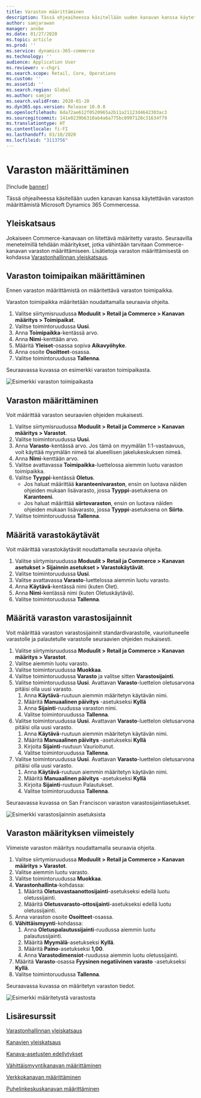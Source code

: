 ```yaml
---
title: Varaston määrittäminen
description: Tässä ohjeaiheessa käsitellään uuden kanavan kanssa käytettävän varaston määrittämistä Microsoft Dynamics 365 Commercessa.
author: samjarawan
manager: annbe
ms.date: 01/27/2020
ms.topic: article
ms.prod: ''
ms.service: dynamics-365-commerce
ms.technology: ''
audience: Application User
ms.reviewer: v-chgri
ms.search.scope: Retail, Core, Operations
ms.custom: ''
ms.assetid: ''
ms.search.region: Global
ms.author: samjar
ms.search.validFrom: 2020-01-20
ms.dyn365.ops.version: Release 10.0.8
ms.openlocfilehash: 6da72ae612f0520965a2b11a21123d4642303ac3
ms.sourcegitcommit: 141e0239b6310ab4a6a775bc0997120c31634f79
ms.translationtype: HT
ms.contentlocale: fi-FI
ms.lasthandoff: 03/10/2020
ms.locfileid: "3113756"
---
```

# <a name="warehouse-set-up"></a>Varaston määrittäminen


[!include [banner](includes/banner.md)]

Tässä ohjeaiheessa käsitellään uuden kanavan kanssa käytettävän varaston määrittämistä Microsoft Dynamics 365 Commercessa.

## <a name="overview"></a>Yleiskatsaus

Jokaiseen Commerce-kanavaan on liitettävä määritetty varasto. Seuraavilla menetelmillä tehdään määritykset, jotka vähintään tarvitaan Commerce-kanavan varaston määrittämiseen. Lisätietoja varaston määrittämisestä on kohdassa [Varastonhallinnan yleiskatsaus](../supply-chain/warehousing/warehouse-management-overview.md?toc=/dynamics365/commerce/toc.json).

## <a name="configure-a-warehouse-site"></a>Varaston toimipaikan määrittäminen

Ennen varaston määrittämistä on määritettävä varaston toimipaikka.

Varaston toimipaikka määritetään noudattamalla seuraavia ohjeita.

1. Valitse siirtymisruudussa **Moduulit \> Retail ja Commerce \> Kanavan määritys \> Toimipaikat**.
1. Valitse toimintoruudussa **Uusi**.
1. Anna **Toimipaikka**-kentässä arvo.
1. Anna **Nimi**-kenttään arvo.
1. Määritä **Yleiset**-osassa sopiva **Aikavyöhyke**.
1. Anna osoite **Osoitteet**-osassa.
1. Valitse toimintoruudussa **Tallenna**.

Seuraavassa kuvassa on esimerkki varaston toimipaikasta.

![Esimerkki varaston toimipaikasta](media/warehouse-site.png)

## <a name="set-up-a-warehouse"></a>Varaston määrittäminen

Voit määrittää varaston seuraavien ohjeiden mukaisesti.

1. Valitse siirtymisruudussa **Moduulit \> Retail ja Commerce \> Kanavan määritys \> Varastot**.
1. Valitse toimintoruudussa **Uusi**.
1. Anna **Varasto**-kentässä arvo.  Jos tämä on myymälän 1:1-vastaavuus, voit käyttää myymälän nimeä tai alueellisen jakelukeskuksen nimeä.
1. Anna **Nimi**-kenttään arvo.
1. Valitse avattavassa **Toimipaikka**-luettelossa aiemmin luotu varaston toimipaikka.
1. Valitse **Tyyppi**-kentässä **Oletus**.
    - Jos haluat määrittää **karanteenivaraston**, ensin on luotava näiden ohjeiden mukaan lisävarasto, jossa **Tyyppi**-asetuksena on **Karanteeni**.
    - Jos haluat määrittää **siirtovaraston**, ensin on luotava näiden ohjeiden mukaan lisävarasto, jossa **Tyyppi**-asetuksena on **Siirto**.
1. Valitse toimintoruudussa **Tallenna**.

## <a name="set-up-inventory-aisles"></a>Määritä varastokäytävät

Voit määrittää varastokäytävät noudattamalla seuraavia ohjeita.

1. Valitse siirtymisruudussa **Moduulit \> Retail ja Commerce \> Kanavan asetukset \> Sijainnin asetukset \> Varastokäytävät**.
1. Valitse toimintoruudussa **Uusi**.
1. Valitse avattavassa **Varasto**-luettelossa aiemmin luotu varasto.
1. Anna **Käytävä**-kentässä nimi (kuten Olet).
1. Anna **Nimi**-kentässä nimi (kuten Oletuskäytävä).
1. Valitse toimintoruudussa **Tallenna**.

## <a name="set-up-warehouse-inventory-locations"></a>Määritä varaston varastosijainnit

Voit määrittää varaston varastosijainnit standardivarastolle, vaurioituneelle varastolle ja palautetulle varastolle seuraavien ohjeiden mukaisesti.

1. Valitse siirtymisruudussa **Moduulit \> Retail ja Commerce \> Kanavan määritys \> Varastot**.
1. Valitse aiemmin luotu varasto.
1. Valitse toimintoruudussa **Muokkaa**.
1. Valitse toimintoruudussa **Varasto** ja valitse sitten **Varastosijainti**.
1. Valitse toimintoruudussa **Uusi**. Avattavan **Varasto**-luettelon oletusarvona pitäisi olla uusi varasto.
    1. Anna **Käytävä**-ruutuun aiemmin määritetyn käytävän nimi. 
    1. Määritä **Manuaalinen päivitys** -asetukseksi **Kyllä**
    1. Anna **Sijainti**-ruudussa varaston nimi.
    1. Valitse toimintoruudussa **Tallenna**.
 1. Valitse toimintoruudussa **Uusi**.  Avattavan **Varasto**-luettelon oletusarvona pitäisi olla uusi varasto.
    1. Anna **Käytävä**-ruutuun aiemmin määritetyn käytävän nimi.  
    1. Määritä **Manuaalinen päivitys** -asetukseksi **Kyllä**
    1. Kirjoita **Sijainti**-ruutuun Vaurioitunut.
    1. Valitse toimintoruudussa **Tallenna**.
 1. Valitse toimintoruudussa **Uusi**.  Avattavan **Varasto**-luettelon oletusarvona pitäisi olla uusi varasto.
    1. Anna **Käytävä**-ruutuun aiemmin määritetyn käytävän nimi. 
    1. Määritä **Manuaalinen päivitys** -asetukseksi **Kyllä**
    1. Kirjoita **Sijainti**-ruutuun Palautukset.
    1. Valitse toimintoruudussa **Tallenna**.
    
Seuraavassa kuvassa on San Franciscon varaston varastosijaintiasetukset.

![Esimerkki varastosijainnin asetuksista](media/warehouse-inventory-locations.png)
    
## <a name="complete-warehouse-setup"></a>Varaston määrityksen viimeistely

Viimeiste varaston määritys noudattamalla seuraavia ohjeita.

1. Valitse siirtymisruudussa **Moduulit \> Retail ja Commerce \> Kanavan määritys \> Varastot**.
1. Valitse aiemmin luotu varasto.
1. Valitse toimintoruudussa **Muokkaa**.
1. **Varastonhallinta**-kohdassa:
    1. Määritä **Oletusvastaanottosijainti**-asetukseksi edellä luotu oletussijainti.
    1. Määritä **Oletusvarasto-ottosijainti**-asetukseksi edellä luotu oletussijainti.
1. Anna varaston osoite **Osoitteet**-osassa.
1. **Vähittäismyynti**-kohdassa: 
    1. Anna **Oletuspalautussijainti**-ruudussa aiemmin luotu palautussijainti.
    1. Määritä **Myymälä**-asetukseksi **Kyllä**.
    1. Määritä **Paino**-asetukseksi **1,00**. 
    1. Anna **Varastodimensiot**-ruudussa aiemmin luotu oletussijainti.
1. Määritä **Varasto**-osassa **Fyysinen negatiivinen varasto** -asetukseksi **Kyllä**.
1. Valitse toimintoruudussa **Tallenna**.

Seuraavassa kuvassa on määritetyn varaston tiedot.

![Esimerkki määritetystä varastosta](media/warehouse-sample.png)

## <a name="additional-resources"></a>Lisäresurssit

[Varastonhallinnan yleiskatsaus](../supply-chain/warehousing/warehouse-management-overview.md?toc=/dynamics365/commerce/toc.json)

[Kanavien yleiskatsaus](channels-overview.md)

[Kanava-asetusten edellytykset](channels-prerequisites.md)

[Vähittäismyyntikanavan määrittäminen](channel-setup-retail.md)
    
[Verkkokanavan määrittäminen](channel-setup-online.md)

[Puhelinkeskuskanavan määrittäminen](channel-setup-callcenter.md)





